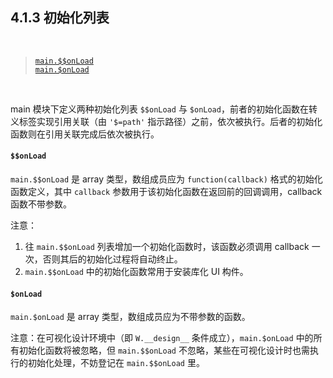 4.1.3 初始化列表
--------------

&nbsp;

 > [`main.$$onLoad`](#4.1.3.!onload_a)   
 > [`main.$onLoad`](#4.1.3.!onload_b)   

&nbsp;

main 模块下定义两种初始化列表 `$$onLoad` 与 `$onLoad`，前者的初始化函数在转义标签实现引用关联（由 `'$=path'` 指示路径）之前，依次被执行。后者的初始化函数则在引用关联完成后依次被执行。

#### <a name="onload_a"></a>`$$onLoad`

`main.$$onLoad` 是 array 类型，数组成员应为 `function(callback)` 格式的初始化函数定义，其中 `callback` 参数用于该初始化函数在返回前的回调调用，callback 函数不带参数。

注意：
1. 往 `main.$$onLoad` 列表增加一个初始化函数时，该函数必须调用 callback 一次，否则其后的初始化过程将自动终止。
2. `main.$$onLoad` 中的初始化函数常用于安装库化 UI 构件。

#### <a name="onload_b"></a>`$onLoad`

`main.$onLoad` 是 array 类型，数组成员应为不带参数的函数。

注意：在可视化设计环境中（即 `W.__design__` 条件成立），`main.$onLoad` 中的所有初始化函数将被忽略，但 `main.$$onLoad` 不忽略，某些在可视化设计时也需执行的初始化处理，不妨登记在 `main.$$onLoad` 里。

&nbsp;
